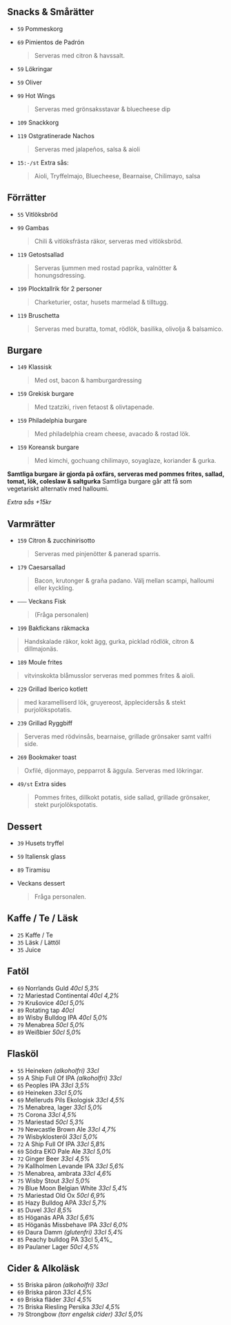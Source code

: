

## Snacks & Smårätter

* `59` Pommeskorg

* `69` Pimientos de Padrón 
  > Serveras med citron & havssalt.
  
* `59` Lökringar

* `59` Oliver

* `99` Hot Wings
  > Serveras med grönsaksstavar & bluecheese dip

* `109` Snackkorg

* `119` Ostgratinerade Nachos
  > Serveras med jalapeños, salsa & aioli

* `15:-/st` Extra sås:
  > Aioli, Tryffelmajo, Bluecheese, Bearnaise, Chilimayo, salsa


## Förrätter

* `55` Vitlöksbröd
  > 

* `99` Gambas
  > Chili & vitlöksfrästa räkor, serveras med vitlöksbröd.

* `119` Getostsallad
  > Serveras ljummen med rostad paprika, valnötter & honungsdressing.

* `199` Plocktallrik för 2 personer
  > Charketurier, ostar, husets marmelad & tilltugg.

* `119` Bruschetta 
  > Serveras med buratta, tomat, rödlök, basilika, olivolja & balsamico. 


## Burgare

* `149` Klassisk
  > Med ost, bacon & hamburgardressing

* `159` Grekisk burgare 
  > Med tzatziki, riven fetaost & olivtapenade.

* `159` Philadelphia burgare 
  > Med philadelphia cream cheese, avacado & rostad lök. 

* `159` Koreansk burgare 
  >  Med kimchi, gochuang chilimayo, soyaglaze, koriander & gurka. 

**Samtliga burgare är gjorda på oxfärs, serveras med pommes frites, sallad, tomat, lök, coleslaw & saltgurka**
Samtliga burgare går att få som vegetariskt alternativ med halloumi.

*Extra sås +15kr*



## Varmrätter

* `159` Citron & zucchinirisotto
  > Serveras med pinjenötter & panerad sparris.

* `179` Caesarsallad
  > Bacon, krutonger & graña padano. Välj mellan scampi, halloumi eller kyckling.

* `–––` Veckans Fisk
  > (Fråga personalen)

 * `199` Bakfickans räkmacka
  > Handskalade räkor, kokt ägg, gurka, picklad rödlök, citron & dillmajonäs.
  > 

 * `189` Moule frites
  > vitvinskokta blåmusslor serveras med pommes frites & aioli.

 * `229` Grillad Iberico kotlett
  > med karamelliserd lök, gruyereost, äpplecidersås & stekt purjolökspotatis. 
  
  * `239` Grillad Ryggbiff
  > Serveras med rödvinsås, bearnaise, grillade grönsaker samt valfri side.
  
 * `269` Bookmaker toast
  > Oxfilé, dijonmayo, pepparrot & äggula. Serveras med lökringar.
  

* `49/st` Extra sides
  > Pommes frites, dillkokt potatis, side sallad, grillade grönsaker, stekt purjolökspotatis.
  

## Dessert

* `39` Husets tryffel

* `59` Italiensk glass
  
* `89` Tiramisu

* Veckans dessert
  > Fråga personalen.


## Kaffe / Te / Läsk

* `25` Kaffe / Te
* `35` Läsk / Lättöl
* `35` Juice


## Fatöl

* `69` Norrlands Guld _40cl 5,3%_
* `72` Mariestad Continental _40cl 4,2%_
* `79` Krušovice _40cl 5,0%_
* `89` Rotating tap _40cl_
* `89` Wisby Bulldog IPA _40cl 5,0%_
* `79` Menabrea _50cl 5,0%_
* `89`  Weißbier _50cl 5,0%_


## Flasköl

* `55` Heineken _(alkoholfri) 33cl_
* `59` A Ship Full Of IPA _(alkoholfri) 33cl_
* `65` Peoples IPA _33cl 3,5%_
* `69` Heineken _33cl 5,0%_
* `69` Melleruds Pils Ekologisk _33cl 4,5%_
* `75` Menabrea, lager _33cl 5,0%_
* `75` Corona _33cl 4,5%_
* `75` Mariestad _50cl 5,3%_
* `79` Newcastle Brown Ale _33cl 4,7%_
* `79` Wisbyklosteröl _33cl 5,0%_
* `72` A Ship Full Of IPA _33cl 5,8%_
* `69` Södra EKO Pale Ale _33cl 5,0%_
* `72` Ginger Beer _33cl 4,5%_
* `79` Kallholmen Levande IPA _33cl 5,6%_
* `75` Menabrea, ambrata _33cl 4,6%_
* `75` Wisby Stout _33cl 5,0%_
* `79` Blue Moon Belgian White _33cl 5,4%_
* `75` Mariestad Old Ox _50cl 6,9%_
* `85` Hazy Bulldog APA _33cl 5,7%_
* `85` Duvel _33cl 8,5%_
* `85` Höganäs APA _33cl 5,6%_
* `85` Höganäs Missbehave IPA _33cl 6,0%_
* `69` Daura Damm _(glutenfri) 33cl 5,4%_
* `85` Peachy bulldog PA 33cl 5,4%_
* `89` Paulaner Lager _50cl 4,5%_


## Cider & Alkoläsk

* `55` Briska päron _(alkoholfri) 33cl_
* `69` Briska päron _33cl 4,5%_
* `69` Briska fläder _33cl 4,5%_
* `75` Briska Riesling Persika _33cl 4,5%_
* `79` Strongbow _(torr engelsk cider) 33cl 5,0%_

